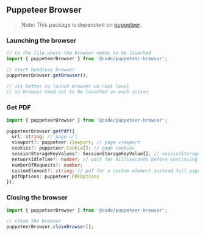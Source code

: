 ## Puppeteer Browser

>Note: This package is dependent on [puppeteer](https://www.npmjs.com/package/puppeteer).

### Launching the browser

```typescript
// to the file where the browser needs to be launched
import { puppeteerBrowser } from '@code/puppeteer-browser';

// start headless browser
puppeteerBrowser.getBrowser();

// its better to launch browser on root level
// so browser need not to be launched on each action
```

### Get PDF

```typescript
import { puppeteerBrowser } from '@code/puppeteer-browser';

puppeteerBrowser.getPdf({
  url: string; // page url
  viewport?: puppeteer.Viewport; // page viewport 
  cookies?: puppeteer.Cookie[]; // page cookies
  sessionStorageKeyValues?: SessionStorageKeyValue[]; // sessionStorage in key value pairs
  networkIdleTime?: number; // wait for milliseconds before continuing
  numberOfRequests?: number;
  customElement?: string; // pdf for a custom element instead full page. (eg '#pdfBody', using id selector syntax)
  pdfOptions: puppeteer.PDFOptions
});
```


### Closing the browser

```typescript
import { puppeteerBrowser } from '@code/puppeteer-browser';

// close the browser
puppeteerBrowser.closeBrowser();
```
